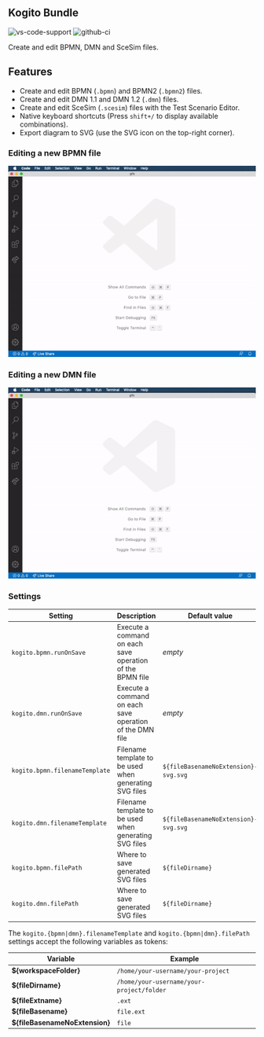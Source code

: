 ## Kogito Bundle

![vs-code-support](https://img.shields.io/badge/Visual%20Studio%20Code-1.46.0+-blue.svg)
![github-ci](https://github.com/kiegroup/kogito-tooling/actions/workflows/monorepo_pr_ci_full.yml/badge.svg)

Create and edit BPMN, DMN and SceSim files.

## Features

- Create and edit BPMN (`.bpmn`) and BPMN2 (`.bpmn2`) files.
- Create and edit DMN 1.1 and DMN 1.2 (`.dmn`) files.
- Create and edit SceSim (`.scesim`) files with the Test Scenario Editor.
- Native keyboard shortcuts (Press `shift+/` to display available combinations).
- Export diagram to SVG (use the SVG icon on the top-right corner).

### Editing a new BPMN file

![alt](./gifs/bpmn.gif?raw=true)

### Editing a new DMN file

![alt](./gifs/dmn.gif?raw=true)

### Settings

| Setting                        | Description                                               | Default value                        |
| ------------------------------ | --------------------------------------------------------- | ------------------------------------ |
| `kogito.bpmn.runOnSave`        | Execute a command on each save operation of the BPMN file | _empty_                              |
| `kogito.dmn.runOnSave`         | Execute a command on each save operation of the DMN file  | _empty_                              |
| `kogito.bpmn.filenameTemplate` | Filename template to be used when generating SVG files    | `${fileBasenameNoExtension}-svg.svg` |
| `kogito.dmn.filenameTemplate`  | Filename template to be used when generating SVG files    | `${fileBasenameNoExtension}-svg.svg` |
| `kogito.bpmn.filePath`         | Where to save generated SVG files                         | `${fileDirname}`                     |
| `kogito.dmn.filePath`          | Where to save generated SVG files                         | `${fileDirname}`                     |

The `kogito.{bpmn|dmn}.filenameTemplate` and `kogito.{bpmn|dmn}.filePath` settings accept the following variables as tokens:

| Variable                       | Example                                   |
| ------------------------------ | ----------------------------------------- |
| **${workspaceFolder}**         | `/home/your-username/your-project`        |
| **${fileDirname}**             | `/home/your-username/your-project/folder` |
| **${fileExtname}**             | `.ext`                                    |
| **${fileBasename}**            | `file.ext`                                |
| **${fileBasenameNoExtension}** | `file`                                    |

